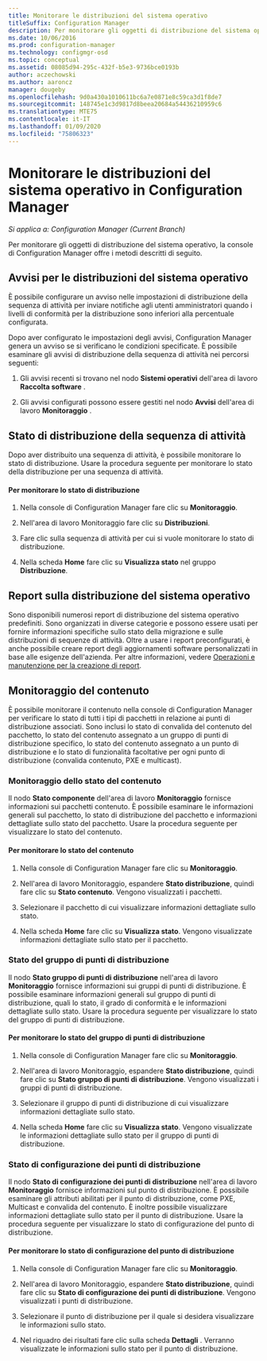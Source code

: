 ```yaml
---
title: Monitorare le distribuzioni del sistema operativo
titleSuffix: Configuration Manager
description: Per monitorare gli oggetti di distribuzione del sistema operativo, la console di Configuration Manager offre avvisi, report e diversi indicatori di stato.
ms.date: 10/06/2016
ms.prod: configuration-manager
ms.technology: configmgr-osd
ms.topic: conceptual
ms.assetid: 08085d94-295c-432f-b5e3-9736bce0193b
author: aczechowski
ms.author: aaroncz
manager: dougeby
ms.openlocfilehash: 9d0a430a1010611bc6a7e0871e8c59ca3d1f8de7
ms.sourcegitcommit: 148745e1c3d9817d8beea20684a54436210959c6
ms.translationtype: MTE75
ms.contentlocale: it-IT
ms.lasthandoff: 01/09/2020
ms.locfileid: "75806323"
---
```

# <a name="monitor-operating-system-deployments-in-configuration-manager"></a>Monitorare le distribuzioni del sistema operativo in Configuration Manager

*Si applica a: Configuration Manager (Current Branch)*

Per monitorare gli oggetti di distribuzione del sistema operativo, la console di Configuration Manager offre i metodi descritti di seguito.  


##  <a name="BKMK_OSDAlerts"></a> Avvisi per le distribuzioni del sistema operativo  
 È possibile configurare un avviso nelle impostazioni di distribuzione della sequenza di attività per inviare notifiche agli utenti amministratori quando i livelli di conformità per la distribuzione sono inferiori alla percentuale configurata.  

 Dopo aver configurato le impostazioni degli avvisi, Configuration Manager genera un avviso se si verificano le condizioni specificate. È possibile esaminare gli avvisi di distribuzione della sequenza di attività nei percorsi seguenti:  

1.  Gli avvisi recenti si trovano nel nodo **Sistemi operativi** dell'area di lavoro **Raccolta software** .  

2.  Gli avvisi configurati possono essere gestiti nel nodo **Avvisi** dell'area di lavoro **Monitoraggio** .  

##  <a name="BKMK_TSDeployStatus"></a> Stato di distribuzione della sequenza di attività  
 Dopo aver distribuito una sequenza di attività, è possibile monitorare lo stato di distribuzione. Usare la procedura seguente per monitorare lo stato della distribuzione per una sequenza di attività.  

#### <a name="to-monitor-deployment-status"></a>Per monitorare lo stato di distribuzione  

1.  Nella console di Configuration Manager fare clic su **Monitoraggio**.  

2.  Nell'area di lavoro Monitoraggio fare clic su **Distribuzioni**.  

3.  Fare clic sulla sequenza di attività per cui si vuole monitorare lo stato di distribuzione.  

4.  Nella scheda **Home** fare clic su **Visualizza stato** nel gruppo **Distribuzione**.  

##  <a name="BKMK_TSReports"></a> Report sulla distribuzione del sistema operativo  
 Sono disponibili numerosi report di distribuzione del sistema operativo predefiniti. Sono organizzati in diverse categorie e possono essere usati per fornire informazioni specifiche sullo stato della migrazione e sulle distribuzioni di sequenze di attività. Oltre a usare i report preconfigurati, è anche possibile creare report degli aggiornamenti software personalizzati in base alle esigenze dell'azienda. Per altre informazioni, vedere [Operazioni e manutenzione per la creazione di report](../../core/servers/manage/operations-and-maintenance-for-reporting.md).  

##  <a name="BKMK_MonitorContent"></a> Monitoraggio del contenuto  
 È possibile monitorare il contenuto nella console di Configuration Manager per verificare lo stato di tutti i tipi di pacchetti in relazione ai punti di distribuzione associati. Sono inclusi lo stato di convalida del contenuto del pacchetto, lo stato del contenuto assegnato a un gruppo di punti di distribuzione specifico, lo stato del contenuto assegnato a un punto di distribuzione e lo stato di funzionalità facoltative per ogni punto di distribuzione (convalida contenuto, PXE e multicast).  

###  <a name="BKMK_ContentStatus"></a> Monitoraggio dello stato del contenuto  
 Il nodo **Stato componente** dell'area di lavoro **Monitoraggio** fornisce informazioni sui pacchetti contenuto. È possibile esaminare le informazioni generali sul pacchetto, lo stato di distribuzione del pacchetto e informazioni dettagliate sullo stato del pacchetto. Usare la procedura seguente per visualizzare lo stato del contenuto.  

#### <a name="to-monitor-content-status"></a>Per monitorare lo stato del contenuto  

1.  Nella console di Configuration Manager fare clic su **Monitoraggio**.  

2.  Nell'area di lavoro Monitoraggio, espandere **Stato distribuzione**, quindi fare clic su **Stato contenuto**. Vengono visualizzati i pacchetti.  

3.  Selezionare il pacchetto di cui visualizzare informazioni dettagliate sullo stato.  

4.  Nella scheda **Home** fare clic su **Visualizza stato**. Vengono visualizzate informazioni dettagliate sullo stato per il pacchetto.  

###  <a name="BKMK_DPGroupStatus"></a> Stato del gruppo di punti di distribuzione  
 Il nodo **Stato gruppo di punti di distribuzione** nell'area di lavoro **Monitoraggio** fornisce informazioni sui gruppi di punti di distribuzione. È possibile esaminare informazioni generali sul gruppo di punti di distribuzione, quali lo stato, il grado di conformità e le informazioni dettagliate sullo stato. Usare la procedura seguente per visualizzare lo stato del gruppo di punti di distribuzione.  

#### <a name="to-monitor-distribution-point-group-status"></a>Per monitorare lo stato del gruppo di punti di distribuzione  

1.  Nella console di Configuration Manager fare clic su **Monitoraggio**.  

2.  Nell'area di lavoro Monitoraggio, espandere **Stato distribuzione**, quindi fare clic su **Stato gruppo di punti di distribuzione**. Vengono visualizzati i gruppi di punti di distribuzione.  

3.  Selezionare il gruppo di punti di distribuzione di cui visualizzare informazioni dettagliate sullo stato.  

4.  Nella scheda **Home** fare clic su **Visualizza stato**. Vengono visualizzate le informazioni dettagliate sullo stato per il gruppo di punti di distribuzione.  

###  <a name="BKMK_DPConfigStatus"></a> Stato di configurazione dei punti di distribuzione  
 Il nodo **Stato di configurazione dei punti di distribuzione** nell'area di lavoro **Monitoraggio** fornisce informazioni sul punto di distribuzione. È possibile esaminare gli attributi abilitati per il punto di distribuzione, come PXE, Multicast e convalida del contenuto. È inoltre possibile visualizzare informazioni dettagliate sullo stato per il punto di distribuzione. Usare la procedura seguente per visualizzare lo stato di configurazione del punto di distribuzione.  

#### <a name="to-monitor-distribution-point-configuration-status"></a>Per monitorare lo stato di configurazione del punto di distribuzione  

1.  Nella console di Configuration Manager fare clic su **Monitoraggio**.  

2.  Nell'area di lavoro Monitoraggio, espandere **Stato distribuzione**, quindi fare clic su **Stato di configurazione dei punti di distribuzione**. Vengono visualizzati i punti di distribuzione.  

3.  Selezionare il punto di distribuzione per il quale si desidera visualizzare le informazioni sullo stato.  

4.  Nel riquadro dei risultati fare clic sulla scheda **Dettagli** . Verranno visualizzate le informazioni sullo stato per il punto di distribuzione.  
